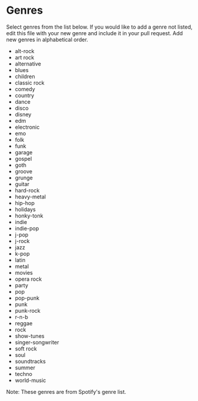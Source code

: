 # Genres

Select genres from the list below. If you would like to add a genre not listed, edit this file with your new genre and include it in your pull request. Add new genres in alphabetical order. 

* alt-rock
* art rock
* alternative
* blues
* children
* classic rock
* comedy
* country
* dance
* disco
* disney
* edm
* electronic
* emo
* folk
* funk
* garage
* gospel
* goth
* groove
* grunge
* guitar
* hard-rock
* heavy-metal
* hip-hop
* holidays
* honky-tonk
* indie
* indie-pop
* j-pop
* j-rock
* jazz
* k-pop
* latin
* metal
* movies
* opera rock
* party
* pop
* pop-punk
* punk
* punk-rock
* r-n-b
* reggae
* rock
* show-tunes
* singer-songwriter
* soft rock
* soul
* soundtracks
* summer
* techno
* world-music

Note: These genres are from Spotify's genre list.
